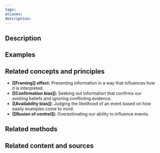 ```yaml
---
tags: 
aliases: 
description:
---
```


## Description


## Examples 


## Related concepts and principles
- **[[Framing]] effect:** Presenting information in a way that influences how it is interpreted.
- **[[Confirmation bias]]:** Seeking out information that confirms our existing beliefs and ignoring conflicting evidence.
- **[[Availability bias]]:** Judging the likelihood of an event based on how easily examples come to mind.
- **[[Illusion of control]]:** Overestimating our ability to influence events.

## Related methods


## Related content and sources
